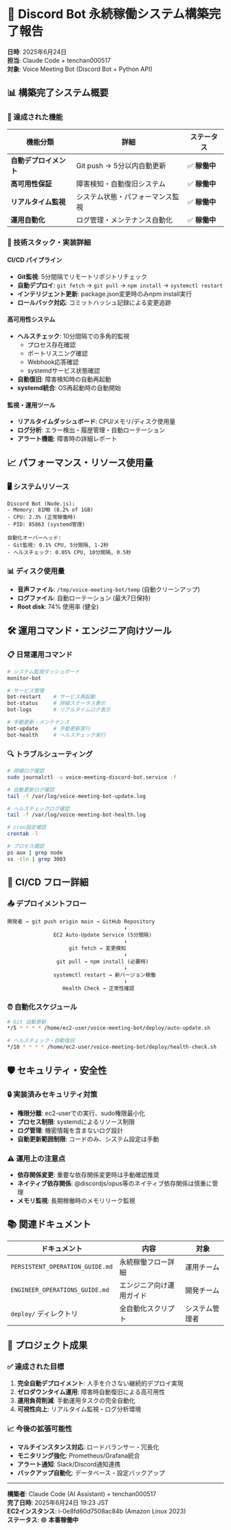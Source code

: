 # 🚀 Discord Bot 永続稼働システム構築完了報告

**日時**: 2025年6月24日  
**担当**: Claude Code + tenchan000517  
**対象**: Voice Meeting Bot (Discord Bot + Python API)

## 📊 構築完了システム概要

### 🎯 達成された機能

| 機能分類 | 詳細 | ステータス |
|----------|------|-----------|
| **自動デプロイメント** | Git push → 5分以内自動更新 | ✅ **稼働中** |
| **高可用性保証** | 障害検知・自動復旧システム | ✅ **稼働中** |
| **リアルタイム監視** | システム状態・パフォーマンス監視 | ✅ **稼働中** |
| **運用自動化** | ログ管理・メンテナンス自動化 | ✅ **稼働中** |

### 🔧 技術スタック・実装詳細

#### **CI/CD パイプライン**
- **Git監視**: 5分間隔でリモートリポジトリチェック
- **自動デプロイ**: `git fetch` → `git pull` → `npm install` → `systemctl restart`
- **インテリジェント更新**: package.json変更時のみnpm install実行
- **ロールバック対応**: コミットハッシュ記録による変更追跡

#### **高可用性システム**
- **ヘルスチェック**: 10分間隔での多角的監視
  - プロセス存在確認
  - ポートリスニング確認  
  - Webhook応答確認
  - systemdサービス状態確認
- **自動復旧**: 障害検知時の自動再起動
- **systemd統合**: OS再起動時の自動開始

#### **監視・運用ツール**
- **リアルタイムダッシュボード**: CPU/メモリ/ディスク使用量
- **ログ分析**: エラー検出・履歴管理・自動ローテーション
- **アラート機能**: 障害時の詳細レポート

## 📈 パフォーマンス・リソース使用量

### 🖥️ システムリソース
```
Discord Bot (Node.js):
- Memory: 81MB (8.2% of 1GB)
- CPU: 2.3% (正常稼働時)
- PID: 85863 (systemd管理)

自動化オーバーヘッド:
- Git監視: 0.1% CPU, 5分間隔, 1-2秒
- ヘルスチェック: 0.05% CPU, 10分間隔, 0.5秒
```

### 📊 ディスク使用量
- **音声ファイル**: `/tmp/voice-meeting-bot/temp` (自動クリーンアップ)
- **ログファイル**: 自動ローテーション (最大7日保持)
- **Root disk**: 74% 使用率 (健全)

## 🛠️ 運用コマンド・エンジニア向けツール

### 📋 日常運用コマンド
```bash
# システム監視ダッシュボード
monitor-bot

# サービス管理
bot-restart    # サービス再起動
bot-status     # 詳細ステータス表示
bot-logs       # リアルタイムログ表示

# 手動更新・メンテナンス
bot-update     # 手動更新実行
bot-health     # ヘルスチェック実行
```

### 🔍 トラブルシューティング
```bash
# 詳細ログ確認
sudo journalctl -u voice-meeting-discord-bot.service -f

# 自動更新ログ確認
tail -f /var/log/voice-meeting-bot-update.log

# ヘルスチェックログ確認  
tail -f /var/log/voice-meeting-bot-health.log

# cron設定確認
crontab -l

# プロセス確認
ps aux | grep node
ss -tln | grep 3003
```

## 🔄 CI/CD フロー詳細

### 📤 デプロイメントフロー
```
開発者 → git push origin main → GitHub Repository
                                      ↓
               EC2 Auto-Update Service (5分間隔)
                                      ↓
                    git fetch → 変更検知
                                      ↓
                git pull → npm install (必要時)
                                      ↓
               systemctl restart → 新バージョン稼働
                                      ↓
                  Health Check → 正常性確認
```

### ⏰ 自動化スケジュール
```bash
# Git 自動更新
*/5 * * * * /home/ec2-user/voice-meeting-bot/deploy/auto-update.sh

# ヘルスチェック・自動復旧
*/10 * * * * /home/ec2-user/voice-meeting-bot/deploy/health-check.sh
```

## 🛡️ セキュリティ・安全性

### 🔒 実装済みセキュリティ対策
- **権限分離**: ec2-userでの実行、sudo権限最小化
- **プロセス制限**: systemdによるリソース制限
- **ログ管理**: 機密情報を含まないログ設計
- **自動更新範囲制限**: コードのみ、システム設定は手動

### ⚠️ 運用上の注意点
- **依存関係変更**: 重要な依存関係変更時は手動確認推奨
- **ネイティブ依存関係**: @discordjs/opus等のネイティブ依存関係は慎重に管理
- **メモリ監視**: 長期稼働時のメモリリーク監視

## 📚 関連ドキュメント

| ドキュメント | 内容 | 対象 |
|-------------|------|------|
| `PERSISTENT_OPERATION_GUIDE.md` | 永続稼働フロー詳細 | 運用チーム |
| `ENGINEER_OPERATIONS_GUIDE.md` | エンジニア向け運用ガイド | 開発チーム |
| `deploy/` ディレクトリ | 全自動化スクリプト | システム管理者 |

## 🎉 プロジェクト成果

### ✅ 達成された目標
1. **完全自動デプロイメント**: 人手を介さない継続的デプロイ実現
2. **ゼロダウンタイム運用**: 障害時自動復旧による高可用性
3. **運用負荷削減**: 手動運用タスクの完全自動化
4. **可視性向上**: リアルタイム監視・ログ分析環境

### 📈 今後の拡張可能性
- **マルチインスタンス対応**: ロードバランサー・冗長化
- **モニタリング強化**: Prometheus/Grafana統合
- **アラート通知**: Slack/Discord通知連携
- **バックアップ自動化**: データベース・設定バックアップ

---

**構築者**: Claude Code (AI Assistant) + tenchan000517  
**完了日時**: 2025年6月24日 19:23 JST  
**EC2インスタンス**: i-0e8fd60d7508ac84b (Amazon Linux 2023)  
**ステータス**: 🟢 **本番稼働中**